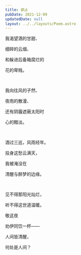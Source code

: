 ```yaml
---
title: 欲止
pubDate: 2021-12-09
updatedDate: null
layout: ../../layouts/Poem.astro
---
```


我渴望酒的甘甜、


细碎的云烟、

和躲进后备箱腐烂的

花的卑贱。

<br>

我向往风的孑然、

夜雨的散漫、

还有阴霾遮蔽太阳时

心的黯淡。

<br>

酒过三巡，风雨经年。

投身这愁云满天，

我被淹没在

清醒与醉梦的边缘。

<br>

见不得那阳光灿烂，

听不得这世道温暖。

敬这夜

劝伊同饮一杯——

人间皆清醒，

何处是人间？